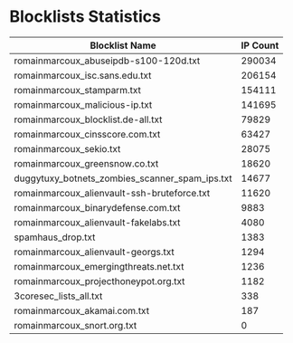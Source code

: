 # Blocklists Statistics
| Blocklist Name | IP Count |
|----|----|
| romainmarcoux_abuseipdb-s100-120d.txt | 290034 |
| romainmarcoux_isc.sans.edu.txt | 206154 |
| romainmarcoux_stamparm.txt | 154111 |
| romainmarcoux_malicious-ip.txt | 141695 |
| romainmarcoux_blocklist.de-all.txt | 79829 |
| romainmarcoux_cinsscore.com.txt | 63427 |
| romainmarcoux_sekio.txt | 28075 |
| romainmarcoux_greensnow.co.txt | 18620 |
| duggytuxy_botnets_zombies_scanner_spam_ips.txt | 14677 |
| romainmarcoux_alienvault-ssh-bruteforce.txt | 11620 |
| romainmarcoux_binarydefense.com.txt | 9883 |
| romainmarcoux_alienvault-fakelabs.txt | 4080 |
| spamhaus_drop.txt | 1383 |
| romainmarcoux_alienvault-georgs.txt | 1294 |
| romainmarcoux_emergingthreats.net.txt | 1236 |
| romainmarcoux_projecthoneypot.org.txt | 1182 |
| 3coresec_lists_all.txt | 338 |
| romainmarcoux_akamai.com.txt | 187 |
| romainmarcoux_snort.org.txt | 0 |
